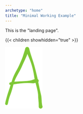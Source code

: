 ```yaml
---
archetype: "home"
title: "Minimal Working Example"
---
```


This is the "landing page".

{{< children showhidden="true" >}}

![This is Figure A](img/a.png)
